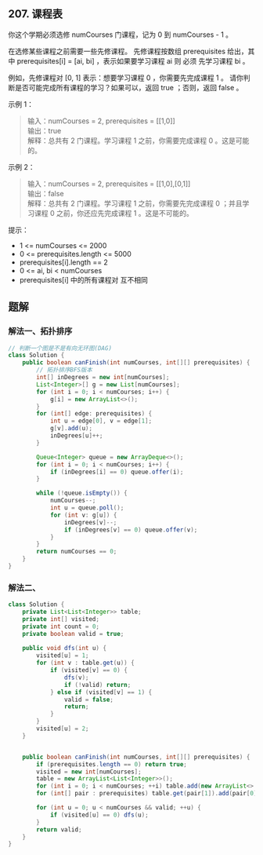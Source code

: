 ## 207. 课程表

你这个学期必须选修 numCourses 门课程，记为 0 到 numCourses - 1 。

在选修某些课程之前需要一些先修课程。 先修课程按数组 prerequisites 给出，其中 prerequisites[i] = [ai, bi] ，表示如果要学习课程 ai 则 必须 先学习课程  bi 。

例如，先修课程对 [0, 1] 表示：想要学习课程 0 ，你需要先完成课程 1 。
请你判断是否可能完成所有课程的学习？如果可以，返回 true ；否则，返回 false 。

 

示例 1：

>输入：numCourses = 2, prerequisites = \[[1,0]]  
>输出：true  
>解释：总共有 2 门课程。学习课程 1 之前，你需要完成课程 0 。这是可能的。  


示例 2：

>输入：numCourses = 2, prerequisites = \[[1,0],[0,1]]  
>输出：false  
>解释：总共有 2 门课程。学习课程 1 之前，你需要先完成​课程 0 ；并且学习课程 0 之前，你还应先完成课程 1 。这是不可能的。  
 

提示：

- 1 <= numCourses <= 2000
- 0 <= prerequisites.length <= 5000
- prerequisites[i].length == 2
- 0 <= ai, bi < numCourses
- prerequisites[i] 中的所有课程对 互不相同


## 题解

### 解法一、拓扑排序

```java
// 判断一个图是不是有向无环图(DAG)
class Solution {
    public boolean canFinish(int numCourses, int[][] prerequisites) {
        // 拓扑排序BFS版本
        int[] inDegrees = new int[numCourses];
        List<Integer>[] g = new List[numCourses];
        for (int i = 0; i < numCourses; i++) {
            g[i] = new ArrayList<>();
        }
        for (int[] edge: prerequisites) {
            int u = edge[0], v = edge[1];
            g[v].add(u);
            inDegrees[u]++;
        }

        Queue<Integer> queue = new ArrayDeque<>();
        for (int i = 0; i < numCourses; i++) {
            if (inDegrees[i] == 0) queue.offer(i);
        }

        while (!queue.isEmpty()) {
            numCourses--;
            int u = queue.poll();
            for (int v: g[u]) {
                inDegrees[v]--;
                if (inDegrees[v] == 0) queue.offer(v);
            }
        }
        return numCourses == 0;
    }
}
```


### 解法二、

```java
class Solution {
    private List<List<Integer>> table;
    private int[] visited;
    private int count = 0;
    private boolean valid = true;
 
    public void dfs(int u) {
        visited[u] = 1;
        for (int v : table.get(u)) {
            if (visited[v] == 0) {
                dfs(v);
                if (!valid) return;
            } else if (visited[v] == 1) {
                valid = false;
                return;
            }
        }
        visited[u] = 2;
    }


    public boolean canFinish(int numCourses, int[][] prerequisites) {
        if (prerequisites.length == 0) return true;
        visited = new int[numCourses];
        table = new ArrayList<List<Integer>>();
        for (int i = 0; i < numCourses; ++i) table.add(new ArrayList<>());
        for (int[] pair : prerequisites) table.get(pair[1]).add(pair[0]);

        for (int u = 0; u < numCourses && valid; ++u) {
            if (visited[u] == 0) dfs(u);
        }
        return valid;
    }
}
```